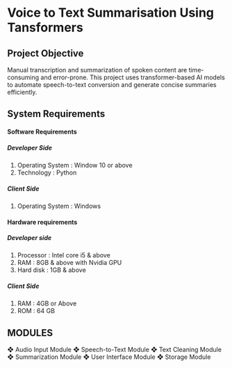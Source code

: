 # Voice to Text Summarisation Using Tansformers
## Project Objective
Manual transcription and summarization of spoken content are time-consuming and error-prone. This project uses transformer-based AI models to automate speech-to-text conversion and generate concise summaries efficiently.
## System Requirements
#### Software Requirements 
 ##### Developer Side 
 1. Operating System : Window 10 or above
 2. Technology : Python
 ##### Client Side 
 1. Operating System : Windows
#### Hardware requirements 
 ##### Developer side 
 1. Processor : Intel core i5 & above
 2. RAM : 8GB & above with Nvidia GPU
 3. Hard disk : 1GB & above
 ##### Client Side
 1. RAM : 4GB or Above
 2. ROM : 64 GB
## MODULES 
❖ Audio Input Module 
❖ Speech-to-Text Module 
❖ Text Cleaning Module 
❖ Summarization Module 
❖ User Interface Module 
❖ Storage Module 
